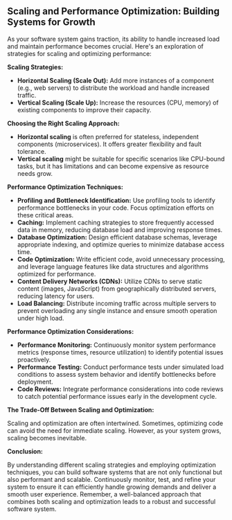 ## Scaling and Performance Optimization: Building Systems for Growth

As your software system gains traction, its ability to handle increased load and maintain performance becomes crucial. Here's an exploration of strategies for scaling and optimizing performance:

**Scaling Strategies:**

- **Horizontal Scaling (Scale Out):** Add more instances of a component (e.g., web servers) to distribute the workload and handle increased traffic.
- **Vertical Scaling (Scale Up):** Increase the resources (CPU, memory) of existing components to improve their capacity.

**Choosing the Right Scaling Approach:**

- **Horizontal scaling** is often preferred for stateless, independent components (microservices). It offers greater flexibility and fault tolerance.
- **Vertical scaling** might be suitable for specific scenarios like CPU-bound tasks, but it has limitations and can become expensive as resource needs grow.

**Performance Optimization Techniques:**

- **Profiling and Bottleneck Identification:** Use profiling tools to identify performance bottlenecks in your code. Focus optimization efforts on these critical areas.
- **Caching:** Implement caching strategies to store frequently accessed data in memory, reducing database load and improving response times.
- **Database Optimization:** Design efficient database schemas, leverage appropriate indexing, and optimize queries to minimize database access time.
- **Code Optimization:** Write efficient code, avoid unnecessary processing, and leverage language features like data structures and algorithms optimized for performance.
- **Content Delivery Networks (CDNs):** Utilize CDNs to serve static content (images, JavaScript) from geographically distributed servers, reducing latency for users.
- **Load Balancing:** Distribute incoming traffic across multiple servers to prevent overloading any single instance and ensure smooth operation under high load.

**Performance Optimization Considerations:**

- **Performance Monitoring:** Continuously monitor system performance metrics (response times, resource utilization) to identify potential issues proactively.
- **Performance Testing:** Conduct performance tests under simulated load conditions to assess system behavior and identify bottlenecks before deployment.
- **Code Reviews:** Integrate performance considerations into code reviews to catch potential performance issues early in the development cycle.

**The Trade-Off Between Scaling and Optimization:**

Scaling and optimization are often intertwined. Sometimes, optimizing code can avoid the need for immediate scaling. However, as your system grows, scaling becomes inevitable.

**Conclusion:**

By understanding different scaling strategies and employing optimization techniques, you can build software systems that are not only functional but also performant and scalable. Continuously monitor, test, and refine your system to ensure it can efficiently handle growing demands and deliver a smooth user experience. Remember, a well-balanced approach that combines both scaling and optimization leads to a robust and successful software system.